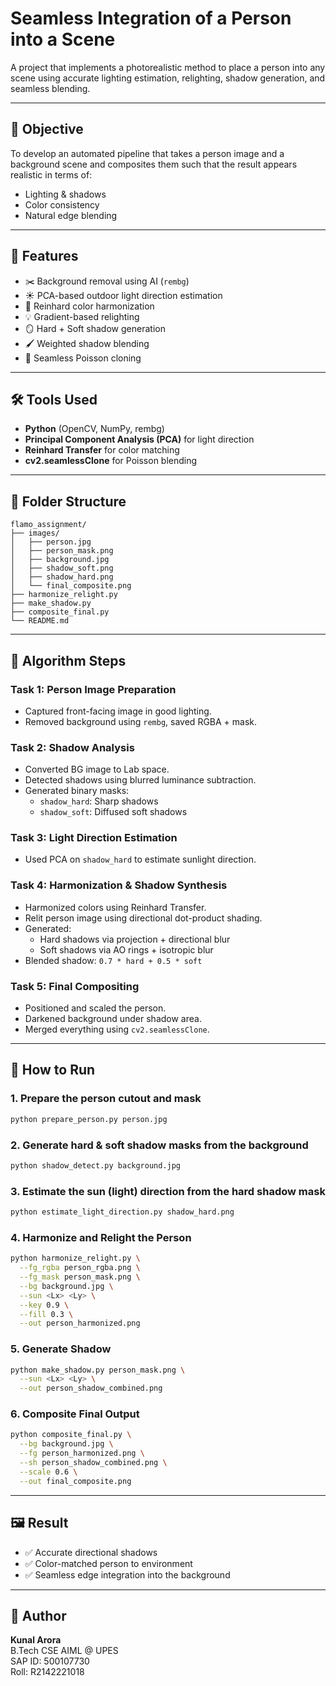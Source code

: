 # Seamless Integration of a Person into a Scene

A project that implements a photorealistic method to place a person into any scene using accurate lighting estimation, relighting, shadow generation, and seamless blending.

---

## 🎯 Objective

To develop an automated pipeline that takes a person image and a background scene and composites them such that the result appears realistic in terms of:

- Lighting & shadows  
- Color consistency  
- Natural edge blending  

---

## 📌 Features

- ✂️ Background removal using AI (`rembg`)
- ☀️ PCA-based outdoor light direction estimation
- 🎨 Reinhard color harmonization
- 💡 Gradient-based relighting
- 🪞 Hard + Soft shadow generation
- 🖌️ Weighted shadow blending
- 🧩 Seamless Poisson cloning

---

## 🛠 Tools Used

- **Python** (OpenCV, NumPy, rembg)
- **Principal Component Analysis (PCA)** for light direction
- **Reinhard Transfer** for color matching
- **cv2.seamlessClone** for Poisson blending

---

## 📁 Folder Structure

```
flamo_assignment/
├── images/
│   ├── person.jpg
│   ├── person_mask.png
│   ├── background.jpg
│   ├── shadow_soft.png
│   ├── shadow_hard.png
│   └── final_composite.png
├── harmonize_relight.py
├── make_shadow.py
├── composite_final.py
└── README.md
```

---

## 🧠 Algorithm Steps

### Task 1: Person Image Preparation

- Captured front-facing image in good lighting.
- Removed background using `rembg`, saved RGBA + mask.

### Task 2: Shadow Analysis

- Converted BG image to Lab space.
- Detected shadows using blurred luminance subtraction.
- Generated binary masks:
  - `shadow_hard`: Sharp shadows
  - `shadow_soft`: Diffused soft shadows

### Task 3: Light Direction Estimation

- Used PCA on `shadow_hard` to estimate sunlight direction.

### Task 4: Harmonization & Shadow Synthesis

- Harmonized colors using Reinhard Transfer.
- Relit person image using directional dot-product shading.
- Generated:
  - Hard shadows via projection + directional blur
  - Soft shadows via AO rings + isotropic blur
- Blended shadow: `0.7 * hard + 0.5 * soft`

### Task 5: Final Compositing

- Positioned and scaled the person.
- Darkened background under shadow area.
- Merged everything using `cv2.seamlessClone`.

---

## 🚀 How to Run


### 1. Prepare the person cutout and mask

```bash
python prepare_person.py person.jpg 
```

### 2. Generate hard & soft shadow masks from the background

```bash
python shadow_detect.py background.jpg 
```

### 3. Estimate the sun (light) direction from the hard shadow mask

```bash
python estimate_light_direction.py shadow_hard.png
```


### 4. Harmonize and Relight the Person

```bash
python harmonize_relight.py \
  --fg_rgba person_rgba.png \
  --fg_mask person_mask.png \
  --bg background.jpg \
  --sun <Lx> <Ly> \
  --key 0.9 \
  --fill 0.3 \
  --out person_harmonized.png
```

### 5. Generate Shadow

```bash
python make_shadow.py person_mask.png \
  --sun <Lx> <Ly> \
  --out person_shadow_combined.png
```

### 6. Composite Final Output

```bash
python composite_final.py \
  --bg background.jpg \
  --fg person_harmonized.png \
  --sh person_shadow_combined.png \
  --scale 0.6 \
  --out final_composite.png
```

---

## 🖼️ Result

- ✅ Accurate directional shadows
- ✅ Color-matched person to environment
- ✅ Seamless edge integration into the background

---

## 👤 Author

**Kunal Arora**  
B.Tech CSE AIML @ UPES  
SAP ID: 500107730  
Roll: R2142221018
